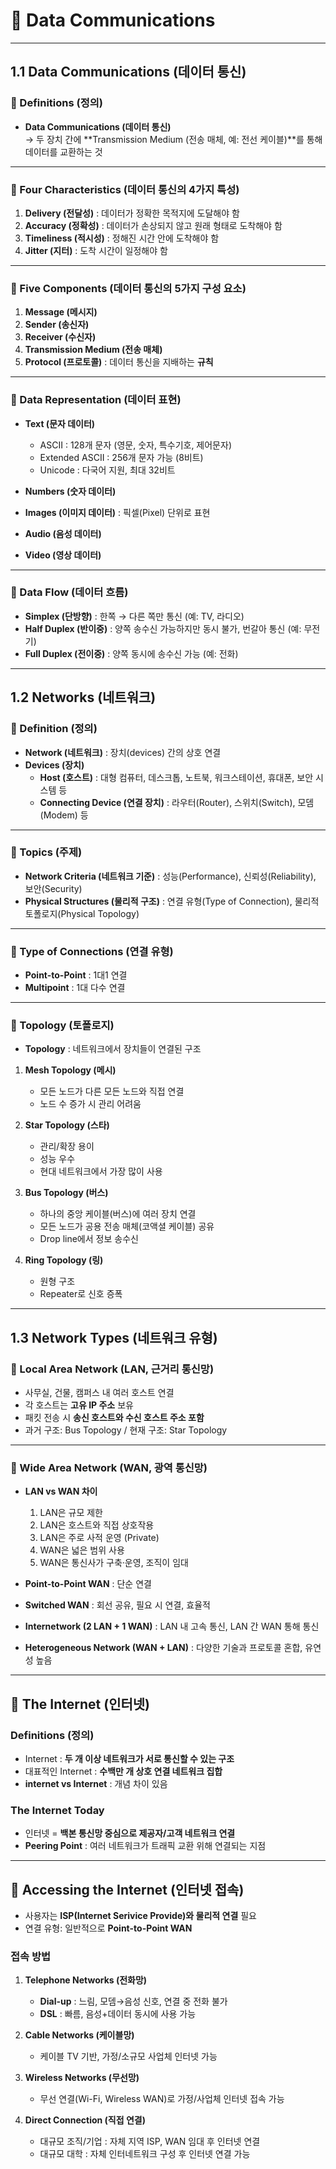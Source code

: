 # 📡 Data Communications 

---

## 1.1 Data Communications (데이터 통신)

### 🔹 Definitions (정의)
- **Data Communications (데이터 통신)**  
  → 두 장치 간에 **Transmission Medium (전송 매체, 예: 전선 케이블)**를 통해 데이터를 교환하는 것

---

### 🔹 Four Characteristics (데이터 통신의 4가지 특성)
1. **Delivery (전달성)** : 데이터가 정확한 목적지에 도달해야 함  
2. **Accuracy (정확성)** : 데이터가 손상되지 않고 원래 형태로 도착해야 함  
3. **Timeliness (적시성)** : 정해진 시간 안에 도착해야 함  
4. **Jitter (지터)** : 도착 시간이 일정해야 함  

---

### 🔹 Five Components (데이터 통신의 5가지 구성 요소)
1. **Message (메시지)**  
2. **Sender (송신자)**  
3. **Receiver (수신자)**  
4. **Transmission Medium (전송 매체)**  
5. **Protocol (프로토콜)** : 데이터 통신을 지배하는 **규칙**

---

### 🔹 Data Representation (데이터 표현)
- **Text (문자 데이터)**  
  - ASCII : 128개 문자 (영문, 숫자, 특수기호, 제어문자)  
  - Extended ASCII : 256개 문자 가능 (8비트)  
  - Unicode : 다국어 지원, 최대 32비트  

- **Numbers (숫자 데이터)**  

- **Images (이미지 데이터)** : 픽셀(Pixel) 단위로 표현  

- **Audio (음성 데이터)**  

- **Video (영상 데이터)**  

---

### 🔹 Data Flow (데이터 흐름)
- **Simplex (단방향)** : 한쪽 → 다른 쪽만 통신 (예: TV, 라디오)  
- **Half Duplex (반이중)** : 양쪽 송수신 가능하지만 동시 불가, 번갈아 통신 (예: 무전기)  
- **Full Duplex (전이중)** : 양쪽 동시에 송수신 가능 (예: 전화)  

---

## 1.2 Networks (네트워크)

### 🔹 Definition (정의)
- **Network (네트워크)** : 장치(devices) 간의 상호 연결  
- **Devices (장치)**  
  - **Host (호스트)** : 대형 컴퓨터, 데스크톱, 노트북, 워크스테이션, 휴대폰, 보안 시스템 등  
  - **Connecting Device (연결 장치)** : 라우터(Router), 스위치(Switch), 모뎀(Modem) 등  

---

### 🔹 Topics (주제)
- **Network Criteria (네트워크 기준)** : 성능(Performance), 신뢰성(Reliability), 보안(Security)  
- **Physical Structures (물리적 구조)** : 연결 유형(Type of Connection), 물리적 토폴로지(Physical Topology)  

---

### 🔹 Type of Connections (연결 유형)
- **Point-to-Point** : 1대1 연결  
- **Multipoint** : 1대 다수 연결  

---

### 🔹 Topology (토폴로지)
- **Topology** : 네트워크에서 장치들이 연결된 구조  

1. **Mesh Topology (메시)**  
   - 모든 노드가 다른 모든 노드와 직접 연결  
   - 노드 수 증가 시 관리 어려움  

2. **Star Topology (스타)**  
   - 관리/확장 용이  
   - 성능 우수  
   - 현대 네트워크에서 가장 많이 사용  

3. **Bus Topology (버스)**  
   - 하나의 중앙 케이블(버스)에 여러 장치 연결  
   - 모든 노드가 공용 전송 매체(코액셜 케이블) 공유  
   - Drop line에서 정보 송수신  

4. **Ring Topology (링)**  
   - 원형 구조  
   - Repeater로 신호 증폭  

---

## 1.3 Network Types (네트워크 유형)

### 🔹 Local Area Network (LAN, 근거리 통신망)
- 사무실, 건물, 캠퍼스 내 여러 호스트 연결  
- 각 호스트는 **고유 IP 주소** 보유  
- 패킷 전송 시 **송신 호스트와 수신 호스트 주소 포함**  
- 과거 구조: Bus Topology / 현재 구조: Star Topology  

---

### 🔹 Wide Area Network (WAN, 광역 통신망)
- **LAN vs WAN 차이**  
  1. LAN은 규모 제한  
  2. LAN은 호스트와 직접 상호작용  
  3. LAN은 주로 사적 운영 (Private)  
  4. WAN은 넓은 범위 사용  
  5. WAN은 통신사가 구축·운영, 조직이 임대  

- **Point-to-Point WAN** : 단순 연결  
- **Switched WAN** : 회선 공유, 필요 시 연결, 효율적  
- **Internetwork (2 LAN + 1 WAN)** : LAN 내 고속 통신, LAN 간 WAN 통해 통신  
- **Heterogeneous Network (WAN + LAN)** : 다양한 기술과 프로토콜 혼합, 유연성 높음  

---

## 🔹 The Internet (인터넷)

### Definitions (정의)
- Internet : **두 개 이상 네트워크가 서로 통신할 수 있는 구조**  
- 대표적인 Internet : **수백만 개 상호 연결 네트워크 집합**  
- **internet vs Internet** : 개념 차이 있음  

### The Internet Today
- 인터넷 = **백본 통신망 중심으로 제공자/고객 네트워크 연결**  
- **Peering Point** : 여러 네트워크가 트래픽 교환 위해 연결되는 지점  

---

## 🔹 Accessing the Internet (인터넷 접속)
- 사용자는 **ISP(Internet Serivice Provide)와 물리적 연결** 필요  
- 연결 유형: 일반적으로 **Point-to-Point WAN**  

### 접속 방법
1. **Telephone Networks (전화망)**  
   - **Dial-up** : 느림, 모뎀→음성 신호, 연결 중 전화 불가  
   - **DSL** : 빠름, 음성+데이터 동시에 사용 가능  

2. **Cable Networks (케이블망)**  
   - 케이블 TV 기반, 가정/소규모 사업체 인터넷 가능  

3. **Wireless Networks (무선망)**  
   - 무선 연결(Wi-Fi, Wireless WAN)로 가정/사업체 인터넷 접속 가능  

4. **Direct Connection (직접 연결)**  
   - 대규모 조직/기업 : 자체 지역 ISP, WAN 임대 후 인터넷 연결  
   - 대규모 대학 : 자체 인터네트워크 구성 후 인터넷 연결 가능  
